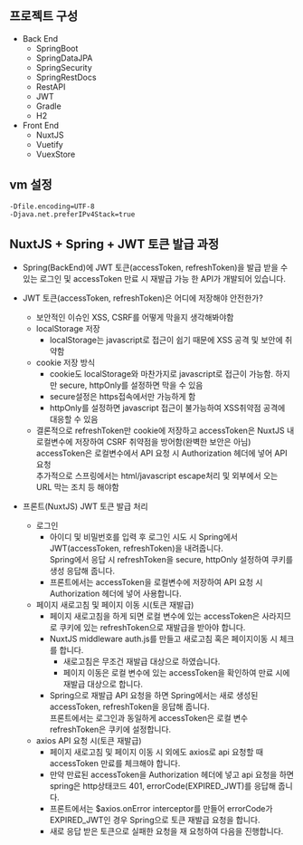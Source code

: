 ## 프로젝트 구성
* Back End
  * SpringBoot
  * SpringDataJPA
  * SpringSecurity
  * SpringRestDocs
  * RestAPI
  * JWT
  * Gradle
  * H2
* Front End
  * NuxtJS
  * Vuetify
  * VuexStore

## vm 설정
```
-Dfile.encoding=UTF-8
-Djava.net.preferIPv4Stack=true
```

## NuxtJS + Spring + JWT 토큰 발급 과정

* Spring(BackEnd)에 JWT 토큰(accessToken, refreshToken)을 발급 받을 수 있는 로그인 및 accessToken 만료 시 재발급 가능 한 API가 개발되어 있습니다.


* JWT 토큰(accessToken, refreshToken)은 어디에 저장해야 안전한가?
  * 보안적인 이슈인 XSS, CSRF를 어떻게 막을지 생각해봐야함
  * localStorage 저장 
    * localStorage는 javascript로 접근이 쉽기 때문에 XSS 공격 및 보안에 취약함
  * cookie 저장 방식
    * cookie도 localStorage와 마찬가지로 javascript로 접근이 가능함. 하지만 secure, httpOnly를 설정하면 막을 수 있음
    * secure설정은 https접속에서만 가능하게 함
    * httpOnly를 설정하면 javascript 접근이 불가능하여 XSS취약점 공격에 대응할 수 있음
  * 결론적으로 refreshToken만 cookie에 저장하고 accessToken은 NuxtJS 내 로컬변수에 저장하여 CSRF 취약점을 방어함(완벽한 보안은 아님)<br>accessToken은 로컬변수에서 API 요청 시 Authorization 헤더에 넣어 API 요청<br>추가적으로 스프링에서는 html/javascript escape처리 및 외부에서 오는 URL 막는 조치 등 해야함


* 프론트(NuxtJS) JWT 토큰 발급 처리
  * 로그인
    * 아이디 및 비밀번호를 입력 후 로그인 시도 시 Spring에서 JWT(accessToken, refreshToken)을 내려줍니다.<br>Spring에서 응답 시 refreshToken을 secure, httpOnly 설정하여 쿠키를 생성 응답해 줍니다.
    * 프론트에서는 accessToken을 로컬변수에 저장하여 API 요청 시 Authorization 헤더에 넣어 사용합니다.
  * 페이지 새로고침 및 페이지 이동 시(토큰 재발급)
    * 페이지 새로고침을 하게 되면 로컬 변수에 있는 accessToken은 사라지므로 쿠키에 있는 refreshToken으로 재발급을 받아야 합니다.
    * NuxtJS middleware auth.js를 만들고 새로고침 혹은 페이지이동 시 체크를 합니다.
      * 새로고침은 무조건 재발급 대상으로 하였습니다.
      * 페이지 이동은 로컬 변수에 있는 accessToken을 확인하여 만료 시에 재발급 대상으로 합니다.
    * Spring으로 재발급 API 요청을 하면 Spring에서는 새로 생성된 accessToken, refreshToken을 응답해 줍니다.<br>프론트에서는 로그인과 동일하게 accessToken은 로컬 변수 refreshToken은 쿠키에 설정합니다.
  * axios API 요청 시(토큰 재발급)
    * 페이지 새로고침 및 페이지 이동 시 외에도 axios로 api 요청할 때 accessToken 만료를 체크해야 합니다.
    * 만약 만료된 accessToken을 Authorization 헤더에 넣고 api 요청을 하면 spring은 http상태코드 401, errorCode(EXPIRED_JWT)를 응답해 줍니다.
    * 프론트에서는 $axios.onError interceptor를 만들어 errorCode가 EXPIRED_JWT인 경우 Spring으로 토큰 재발급 요청을 합니다.
    * 새로 응답 받은 토큰으로 실패한 요청을 재 요청하여 다음을 진행합니다.
